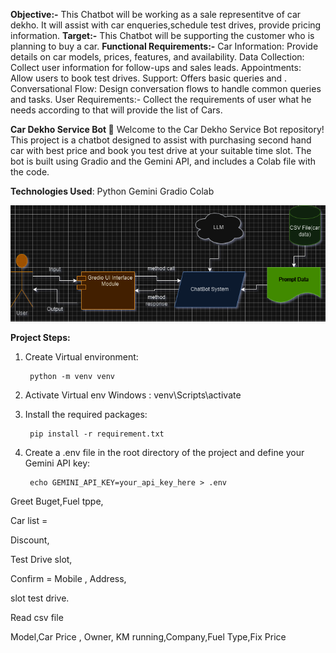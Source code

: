 **Objective:-** This Chatbot will be working as a sale representitve of car dekho. It will assist with car enqueries,schedule test drives, provide pricing information.
**Target:-** This Chatbot will be supporting the customer who is planning to buy a car.
**Functional Requirements:-** 
Car Information: Provide details on car models, prices, features, and availability.
Data Collection: Collect user information for follow-ups and sales leads. 
Appointments: Allow users to book test drives.
Support: Offers basic queries and .
Conversational Flow: Design conversation flows to handle common queries and tasks.
User Requirements:- Collect the requirements of user what he needs according to that will provide the list of Cars.

**Car Dekho Service Bot 🤖**
Welcome to the Car Dekho Service Bot repository! This project is a chatbot designed to assist with purchasing second hand car with best price and book you test drive at your suitable time slot. The bot is built using Gradio and the Gemini API, and includes a Colab file with the code.

**Technologies Used**:
Python
Gemini
Gradio
Colab


![alt text](/src/images/chatbot_Car.png)

**Project Steps:**

1. Create Virtual environment:

        python -m venv venv  
2. Activate Virtual env
        Windows : venv\Scripts\activate 

3. Install the required packages:

        pip install -r requirement.txt

4. Create a .env file in the root directory of the project and define your Gemini API key:

        echo GEMINI_API_KEY=your_api_key_here > .env



Greet
Buget,Fuel tppe,

Car list = 

Discount,

Test Drive slot, 

Confirm = Mobile , Address,

slot test drive. 

Read csv file

Model,Car Price , Owner, KM running,Company,Fuel Type,Fix Price